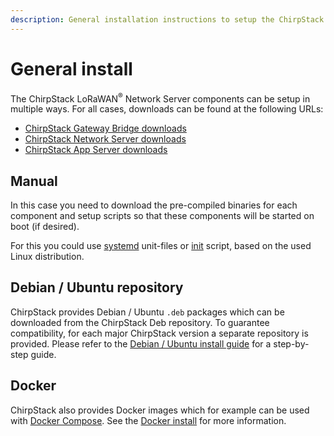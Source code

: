 ```yaml
---
description: General installation instructions to setup the ChirpStack LoRaWAN Network Server components.
---
```


# General install

The ChirpStack LoRaWAN<sup>&reg;</sup> Network Server components can be setup in
multiple ways. For all cases, downloads can be found at the following URLs:

* [ChirpStack Gateway Bridge downloads](../../gateway-bridge/downloads.md)
* [ChirpStack Network Server downloads](../../network-server/downloads.md)
* [ChirpStack App Server downloads](../../application-server/downloads.md)

## Manual

In this case you need to download the pre-compiled binaries for each
component and setup scripts so that these components will be started on
boot (if desired).

For this you could use [systemd](https://en.wikipedia.org/wiki/Systemd)
unit-files or [init](https://en.wikipedia.org/wiki/Init) script, based
on the used Linux distribution.

## Debian / Ubuntu repository

ChirpStack provides Debian / Ubuntu `.deb` packages which
can be downloaded from the ChirpStack Deb repository. To guarantee
compatibility, for each major ChirpStack version a separate repository is provided.
Please refer to the [Debian / Ubuntu install guide](../guides/debian-ubuntu.md)
for a step-by-step guide.

## Docker

ChirpStack also provides Docker images which for example can be used with
[Docker Compose](https://docs.docker.com/compose/). See the
[Docker install](docker.md) for more information.
